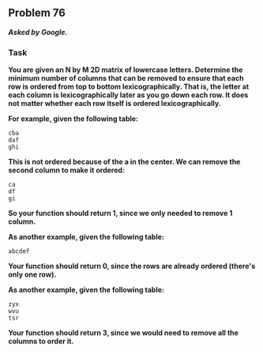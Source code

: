 ## Problem 76
***Asked by Google.***
### Task
**You are given an N by M 2D matrix of lowercase letters. Determine the minimum number of columns that can be removed to ensure that each row is ordered from top to bottom lexicographically. That is, the letter at each column is lexicographically later as you go down each row. It does not matter whether each row itself is ordered lexicographically.**  

**For example, given the following table:**
```
cba
daf
ghi
```
**This is not ordered because of the a in the center. We can remove the second column to make it ordered:**
```
ca
df
gi
```
**So your function should return 1, since we only needed to remove 1 column.**  

**As another example, given the following table:**
```
abcdef
```
**Your function should return 0, since the rows are already ordered (there's only one row).**  

**As another example, given the following table:**  
```
zyx
wvu
tsr
```
**Your function should return 3, since we would need to remove all the columns to order it.**
